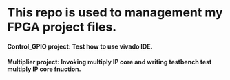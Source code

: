 # This repo is used to management my FPGA project files.
#### Control_GPIO project: Test how to use vivado IDE.
#### Multiplier project: Invoking multiply IP core and writing testbench test multiply IP core fnuction.

 
